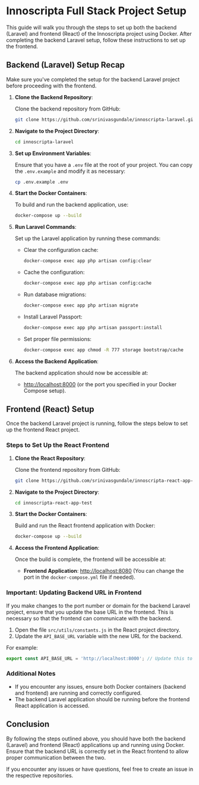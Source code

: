 
# Innoscripta Full Stack Project Setup

This guide will walk you through the steps to set up both the backend (Laravel) and frontend (React) of the Innoscripta project using Docker. After completing the backend Laravel setup, follow these instructions to set up the frontend.

## Backend (Laravel) Setup Recap

Make sure you've completed the setup for the backend Laravel project before proceeding with the frontend.

1. **Clone the Backend Repository**:

   Clone the backend repository from GitHub:

   ```bash
   git clone https://github.com/srinivasgundale/innoscripta-laravel.git
   ```

2. **Navigate to the Project Directory**:

   ```bash
   cd innoscripta-laravel
   ```

3. **Set up Environment Variables**:

   Ensure that you have a `.env` file at the root of your project. You can copy the `.env.example` and modify it as necessary:

   ```bash
   cp .env.example .env
   ```

4. **Start the Docker Containers**:

   To build and run the backend application, use:

   ```bash
   docker-compose up --build
   ```

5. **Run Laravel Commands**:

   Set up the Laravel application by running these commands:

   - Clear the configuration cache:

     ```bash
     docker-compose exec app php artisan config:clear
     ```

   - Cache the configuration:

     ```bash
     docker-compose exec app php artisan config:cache
     ```

   - Run database migrations:

     ```bash
     docker-compose exec app php artisan migrate
     ```

   - Install Laravel Passport:

     ```bash
     docker-compose exec app php artisan passport:install
     ```

   - Set proper file permissions:

     ```bash
     docker-compose exec app chmod -R 777 storage bootstrap/cache
     ```

6. **Access the Backend Application**:

   The backend application should now be accessible at:

   - [http://localhost:8000](http://localhost:8000) (or the port you specified in your Docker Compose setup).

## Frontend (React) Setup

Once the backend Laravel project is running, follow the steps below to set up the frontend React project.

### Steps to Set Up the React Frontend

1. **Clone the React Repository**:

   Clone the frontend repository from GitHub:

   ```bash
   git clone https://github.com/srinivasgundale/innoscripta-react-app-test.git
   ```

2. **Navigate to the Project Directory**:

   ```bash
   cd innoscripta-react-app-test
   ```

3. **Start the Docker Containers**:

   Build and run the React frontend application with Docker:

   ```bash
   docker-compose up --build
   ```

4. **Access the Frontend Application**:

   Once the build is complete, the frontend will be accessible at:

   - **Frontend Application**: [http://localhost:8080](http://localhost:8080) (You can change the port in the `docker-compose.yml` file if needed).

### Important: Updating Backend URL in Frontend

If you make changes to the port number or domain for the backend Laravel project, ensure that you update the base URL in the frontend. This is necessary so that the frontend can communicate with the backend.

1. Open the file `src/utils/constants.js` in the React project directory.
2. Update the `API_BASE_URL` variable with the new URL for the backend.

For example:

```javascript
export const API_BASE_URL = 'http://localhost:8000'; // Update this to match the backend URL
```

### Additional Notes

- If you encounter any issues, ensure both Docker containers (backend and frontend) are running and correctly configured.
- The backend Laravel application should be running before the frontend React application is accessed.

## Conclusion

By following the steps outlined above, you should have both the backend (Laravel) and frontend (React) applications up and running using Docker. Ensure that the backend URL is correctly set in the React frontend to allow proper communication between the two.

If you encounter any issues or have questions, feel free to create an issue in the respective repositories.

